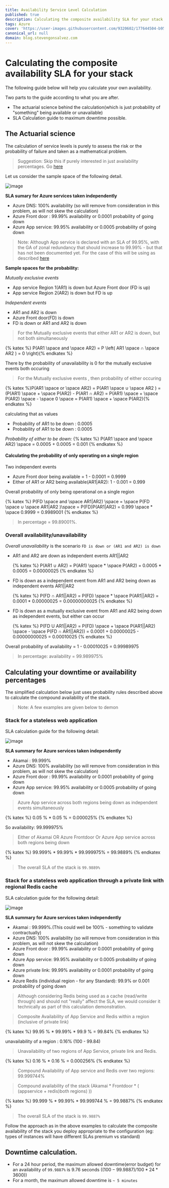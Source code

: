 ```yaml
---
title: Availability Service Level Calculation
published: true
description: Calculating the composite availability SLA for your stack
tags: Azure
cover: 'https://user-images.githubusercontent.com/9320602/177644504-b9502adc-b4d4-4a43-bd91-ed367e71a26c.png'
canonical_url: null
domain: blog.stevengonsalvez.com
---
```


# Calculating the composite availability SLA for your stack 

The following guide below will help you calculate your own availability.

Two parts to the guide according to what you are after.
- The actuarial science behind the calculation(which is just probability of "something" being available or unavailable)
- SLA Calculation guide to maximum downtime possible.


## The Actuarial science

The calculation of service levels is purely to assess the risk or the probability of failure and taken as a mathematical problem.

> Suggestion: Skip this if purely interested in just availability percentages. Go [here](#calculating-your-downtime-or-availability-percentages)

Let us consider the sample space of the following detail.

![image](https://user-images.githubusercontent.com/9320602/177605531-3d0c096e-48ef-4b7e-b54e-48830a424a87.png)

**SLA sumary for Azure services taken independently**

- Azure DNS: 100% availability (so will remove from consideration in this problem, as will not skew the calculation)
- Azure Front door : 99.99% availability or 0.0001 probability of going down
- Azure App service: 99.95% availability or 0.0005 probability of going down


> Note: Although App service is declared with an SLA of 99.95%, with the GA of zonal redundancy that should increase to 99.99% - but that has not been documented yet. For the case of this will be using as described [here](https://azure.microsoft.com/en-gb/support/legal/sla/summary/)

**Sample spaces for the probability:**

*Mutually exclusive events*
- App service Region 1(AR1) is down but Azure Front door (FD is up)
- App service Region 2(AR2) is down but FD is up

*Independent events*
- AR1 and AR2 is down
- Azure Front door(FD) is down
- FD is down or AR1 and AR2 is down


>For the Mutually exclusive events that either AR1 or AR2 is down, but not both simultaneously

{% katex %} P(AR1 \space and \space AR2) = P \left( AR1 \space ∩ \space AR2 ) = 0 \right){% endkatex %}

There by the probability of unavailability is 0 for the mutually exclusive events both occuring

> For the Mutually exclusive events , then probability of either occuring

{% katex %}P(AR1 \space or \space AR2) = P(AR1 \space ∪ \space AR2 ) = (P(AR1) \space +  \space P(AR2) - P(AR1 ∩ AR2) = P(AR1) \space + \space  P(AR2) \space - \space 0 \space =  P(AR1) \space + \space  P(AR2){% endkatex %}

calculating that as values
- Probability of AR1 to be down : 0.0005
- Probability of AR1 to be down : 0.0005

*Probability of either to be down:*
{% katex %} P(AR1 \space and \space AR2) \space = 0.0005 + 0.0005 = 0.001 {% endkatex %}


#### Calculating the probability of only operating on a single region

Two independent events
- Azure Front door being available = 1 - 0.0001 = 0.9999
- Either of AR1 or AR2 being available(AR1|AR2): 1 - 0.001 = 0.999

Overall probability of only being operational on a single region

{% katex %} P(FD \space and \space AR1|AR2) \space = \space P(FD \space ∪ \space AR1|AR2 )\space = P(FD)P(AR1|AR2) = 0.999 \space * \space 0.9999 = 0.9989001 {% endkatex %}

> In percentage = 99.89001%.


### Overall availability/unavailability

*Overall unavailability* is the scenario `FD is down or (AR1 and AR2) is down`

- AR1 and AR2 are down as independent events AR1||AR2

  {% katex %} P(AR1 ∪ AR2) = P(AR1) \space * \space P(AR2) = 0.0005 * 0.0005 = 0.00000025 {% endkatex %}

- FD is down as a independent event from AR1 and AR2 being down as independent events AR1||AR2

    {% katex %} P(FD ∩ AR1||AR2) = P(FD) \space * \space P(AR1||AR2) = 0.0001 * 0.00000025 = 0.00000000025 {% endkatex %}


- FD is down as a mutually exclusive event from AR1 and AR2 being down as independent events, but either can occur

    {% katex %} P(FD U AR1||AR2) = P(FD) \space +  \space P(AR1||AR2) \space - \space P(FD ∩ AR1||AR2)) = 0.0001 + 0.00000025 - 0.00000000025 = 0.00010025 {% endkatex %}

Overall probability of availability = 1 - 0.00010025 = 0.99989975

> In percentage: availability = 99.989975%

## Calculating your downtime or availability percentages

The simplified calculation below just uses probability rules described above to calculate the compound availability of the stack.


>Note: A few examples are given below to demon

### Stack for a stateless web application

SLA calculation guide for the following detail:

![image](https://user-images.githubusercontent.com/9320602/177605320-3c4876dc-3e76-4645-8d58-24476048fc6d.png)


**SLA summary for Azure services taken independently**

- Akamai : 99.999%
- Azure DNS: 100% availability (so will remove from consideration in this problem, as will not skew the calculation)
- Azure Front door : 99.99% availability or 0.0001 probability of going down
- Azure App service: 99.95% availability or 0.0005 probability of going down

> Azure App service across both regions being down as independent events simultaneously

{% katex %} 0.05 \% * 0.05 \%   = 0.000025\% {% endkatex %}

So availability: 99.999975%

> Either of Akamai OR Azure Frontdoor Or Azure App service across both regions being down

{% katex %} 99.999\% * 99.99\% * 99.999975\% = 99.9889\% {% endkatex %}

> The overall SLA of the stack is `99.9889%`


### Stack for a stateless web application through a private link with regional Redis cache

SLA calculation guide for the following detail:

![image](https://user-images.githubusercontent.com/9320602/177605402-8bb83bc0-c15a-48b4-8a0c-9544076b9a26.png)

**SLA summary for Azure services taken independently**

- Akamai : 99.999%.(This could well be 100% - something to validate contractually)
- Azure DNS: 100% availability (so will remove from consideration in this problem, as will not skew the calculation)
- Azure Front door : 99.99% availability or 0.0001 probability of going down
- Azure App service: 99.95% availability or 0.0005 probability of going down
- Azure private link: 99.99% availability or 0.0001 probability of going down
- Azure Redis (individual region - for any Standard): 99.9% or 0.001 probability of going down

>Although considering Redis being used as a cache (read/write through) and should not "really" affect the SLA, we would consider it technically as part of this calculation demonstration.

> Composite Availability of App Service and Redis within a region (inclusive of private link)

{% katex %} 99.95 \% * 99.99\% * 99.9 \%   = 99.84\% {% endkatex %}

unavailability of a region : 0.16% (100 - 99.84)

> Unavailability of two regions of App Service, private link and Redis.

{% katex %} 0.16 \% * 0.16 \%   = 0.000256\% {% endkatex %}

> Compound Availability of App service and Redis over two regions: 99.999744%

> Compound availability of the stack (Akamai * Frontdoor * ( (appservice + redis)both regions) ))

{% katex %} 99.999 \% * 99.99\% * 99.999744 \%   = 99.9887\% {% endkatex %}


> The overall SLA of the stack is `99.9887%`


Follow the approach as in the above examples to calculate the composite availability of the stack you deploy appropriate to the configuration (eg: types of instances will have different SLAs premium vs standard)


## Downtime calculation.

- For a 24 hour period, the maximum allowed downtime(error budget) for an availability of `99.9887%` is 9.76 seconds $((100-99.9887)/100 * 24 * 3600))$
- For a month, the maximum allowed downtime is `~ 5 minutes`
